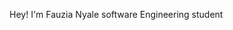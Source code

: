 Hey! I'm Fauzia Nyale
software Engineering student

<!---
Fauzia-001/Fauzia-001 is a ✨ special ✨ repository because its `README.md` (this file) appears on your GitHub profile.
You can click the Preview link to take a look at your changes.
--->
